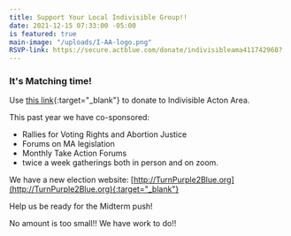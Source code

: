 ```yaml
---
title: Support Your Local Indivisible Group!!
date: 2021-12-15 07:33:00 -05:00
is featured: true
main-image: "/uploads/I-AA-logo.png"
RSVP-link: https://secure.actblue.com/donate/indivisibleama411742968?
---
```


### It's Matching time!
Use [this link](https://secure.actblue.com/donate/indivisibleama411742968?){:target="_blank"} to donate to Indivisible Acton Area.

This past year we have co-sponsored:

* Rallies for Voting Rights and Abortion Justice
* Forums on MA legislation
* Monthly Take Action Forums
* twice a week gatherings both in person and on zoom.

We have a new election website: [http://TurnPurple2Blue.org](http://TurnPurple2Blue.org){:target="_blank"}  

Help us be ready for the Midterm push!

No amount is too small!!  We have work to do!!

